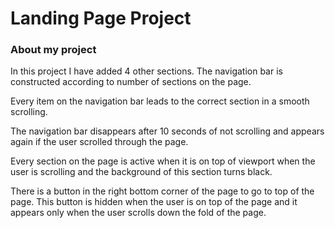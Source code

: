 # Landing Page Project








### About my project 




In this project I have added 4 other sections. The navigation bar is constructed according to number of sections on the
 page. 

Every item on the navigation bar leads to the correct section in a smooth scrolling. 

The navigation bar disappears 
after 10 seconds of not scrolling and appears again if the user scrolled through the page.

Every section on the page is 
active when it is on top of viewport when the user is scrolling and the background of this section turns black. 

There is a button in the right bottom corner of the page to go to top of the page. This button is hidden when the user is on top of the page and it appears 
only when the user scrolls down the fold of the page.



